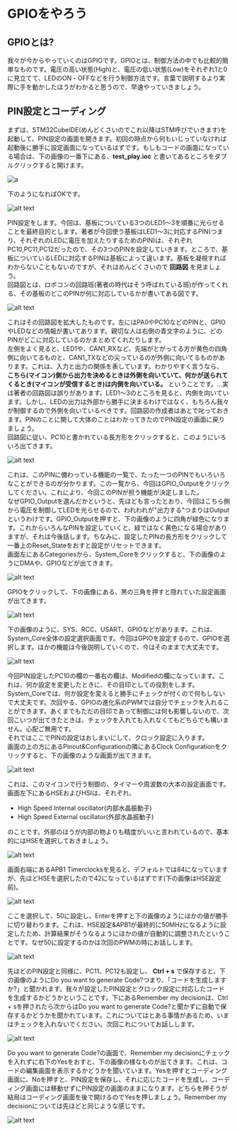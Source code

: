 # GPIOをやろう
## GPIOとは?
我々が今からやっていくのはGPIOです。GPIOとは、制御方法の中でも比較的簡単なものです。電圧の高い状態(High)と、電圧の低い状態(Low)をそれぞれ1と0に見立てて、LEDのON・OFFなどを行う制御方法です。言葉で説明するより実際に手を動かしたほうがわかると思うので、早速やっていきましょう。  
## PIN設定とコーディング  
まずは、STM32CubeIDE(めんどくさいのでこれ以降はSTM呼びでいきます)を起動して、PIN設定の画面を開きます。初回の時点から何もいじっていなければ起動後に勝手に設定画面になっているはずです。もしもコードの画面になっている場合は、下の画像の一番下にある、**test_play.ioc** と書いてあるところをダブルクリックすると開けます。  

![a](/images/s_2025-08-29_174240.png)  

下のようになればOKです。 

![alt text](/images/image-0.png)  

PIN設定をします。今回は、基板についている3つのLED1～3を順番に光らせることを最終目的とします。著者が今回使う基板はLED1～3に対応するPIN(つまり、それぞれのLEDに電圧を加えたりするためのPIN)は、それぞれPC10,PC11,PC12だったので、その3つのPINを設定していきます。ところで、基板についているLEDに対応するPINは基板によって違います。基板を凝視すればわからないこともないのですが、それはめんどくさいので **回路図** を見ましょう。  
回路図とは、ロボコンの回路班(著者の時代はそう呼ばれている班)が作ってくれる、その基板のどこのPINが何に対応しているかが書いてある図です。  

![alt text](/images/shot.png)  

これはその回路図を拡大したものです。左にはPA0やPC10などのPINと、GPIOやLEDなどの情報が書いてあります。親切な人は右側の青文字のように、どのPINがどこに対応しているのかまとめてくれたりします。  
左側をよく見ると、LED1や、CAN1_RXなど、先端がとがってる方が黄色の四角側に向いてるものと、CAN1_TXなどの尖っているのが外側に向いてるものがあります。これは、入力と出力の関係を表しています。わかりやすく言うなら、 **こちら(マイコン)側から出力を決めるときは外側を向いていて、何かが送られてくるとき(マイコンが受信するとき)は内側を向いている。** ということです。...実は著者の回路図は誤りがあります。LED1～3のところを見ると、内側を向いています。しかし、LEDの出力は外部から勝手に決まるわけではなく、もちろん我々が制御するので外側を向いているべきです。回路図の作成者はあとで叱っておきます。PINのことに関して大体のことはわかってきたのでPIN設定の画面に戻りましょう。  
回路図に従い、PC10と書かれている長方形をクリックすると、このようにいろいろ出てきます。  

![alt text](/images/image-1.png)  

これは、このPINに備わっている機能の一覧で、たった一つのPINでもいろいろなことができるのが分かります。この一覧から、今回はGPIO_Outputをクリックしてください。これにより、今回このPINが担う機能が決定しました。  
なぜGPIO_Outputを選んだかというと、先ほども言ったとおり、今回はこちら側から電圧を制御してLEDを光らせるので、われわれが"出力する"つまりはOutputというわけです。GPIO_Outputを押すと、下の画像のように四角が緑色になります。これからいろんなPINを設定していくと、緑ではなく黄色になる場合がありますが、それは今後話します。ちなみに、設定したPINの長方形をクリックして一番上のReset_Stateをおすと設定がリセットできます。  
画面左にあるCategoriesから、System_Coreをクリックすると、下の画像のようにDMAや、GPIOなどが出てきます。  

![alt text](/images/image-2.png)  

GPIOをクリックして、下の画像にある、黒の三角を押すと隠れていた設定画面が出てきます。 

![alt text](/images/image-3.png)  

下の画像のように、SYS、RCC、USART、GPIOなどがあります。これは、System_Core全体の設定選択画面です。今回はGPIOを設定するので、GPIOを選択します。ほかの機能は今後説明していくので、今はそのままで大丈夫です。  

![alt text](/images/image-4.png)  

今回PIN設定したPC10の欄の一番右の欄は、Modifiedの欄になっています。これは、何か設定を変更したときに、その目印としての役割をします。System_Coreでは、何か設定を変えると勝手にチェックが付くので何もしないで大丈夫です。次回やる、GPIOの進化系のPWMでは自分でチェックを入れることができます。あくまでもただの目印であって制御には何も影響しないので、次回こいつが出てきたときは、チェックを入れても入れなくてもどちらでも構いません。心配ご無用です。  
それではここでPINの設定はおしまいにして、クロック設定に入ります。  
画面の上の方にあるPinout&Configurationの隣にあるClock Configurationをクリックすると、下の画像のような画面が出てきます。  

![alt text](/images/image-5.png)  

これは、このマイコンで行う制御の、タイマーや周波数の大本の設定画面です。画面左下にあるHSEおよびHSIは、それぞれ、
- High Speed Internal oscillator(内部水晶振動子)
- High Speed External oscillator(外部水晶振動子)  

のことです。外部のほうが内部の物よりも精度がいいと言われているので、基本的にはHSEを選択しておきましょう。  

![alt text](/images/image-6.png)  

画面右端にあるAPB1 Timerclocksを見ると、デフォルトでは84になっていますが、先ほどHSEを選択したので42になっているはずです(下の画像はHSE設定前)。  

![alt text](/images/image-7.png)  

ここを選択して、50に設定し、Enterを押すと下の画像のようにほかの値が勝手に切り替わります。これは、HSE設定&APB1が最終的に50MHzになるように設定したため、計算結果がそうなるようにほかの値が自動的に調整されたということです。なぜ50に設定するのかは次回のPWMの時にお話しします。  

![alt text](/images/image-8.png)  

先ほどのPIN設定と同様に、PC11、PC12も設定し、 **Ctrl + s** で保存すると、下の画像のようにDo you want to generate Code?つまり、「コードを生成しますか?」と聞かれます。我々が設定したPIN設定とクロック設定に対応したコードを生成するかどうかということです。下にあるRemember my decisionは、Ctrl + sを押されたら次からはDo you want to generate Code?と聞かずに自動で保存するかどうかを聞かれています。これについてはとある事情があるため、いまはチェックを入れないでください。次回これについてお話しします。 

![alt text](/images/image-9.png)  

Do you want to generate Code?の画面で、Remember my decisionにチェックを入れずに右下のYesをおすと、下の画像の様なものが出てきます。これは、コードの編集画面を表示するかどうかを聞いています。Yesを押すとコーディング画面に、Noを押すと、PIN設定を保存し、それに応じたコードを生成し、コーディング画面には移動せずにPIN設定の画面のままになります。どちらを押そうが結局はコーディング画面を後で開けるのでYesを押しましょう。Remember my decisionについては先ほどと同じような感じです。  

![alt text](/images/image-10.png)  



